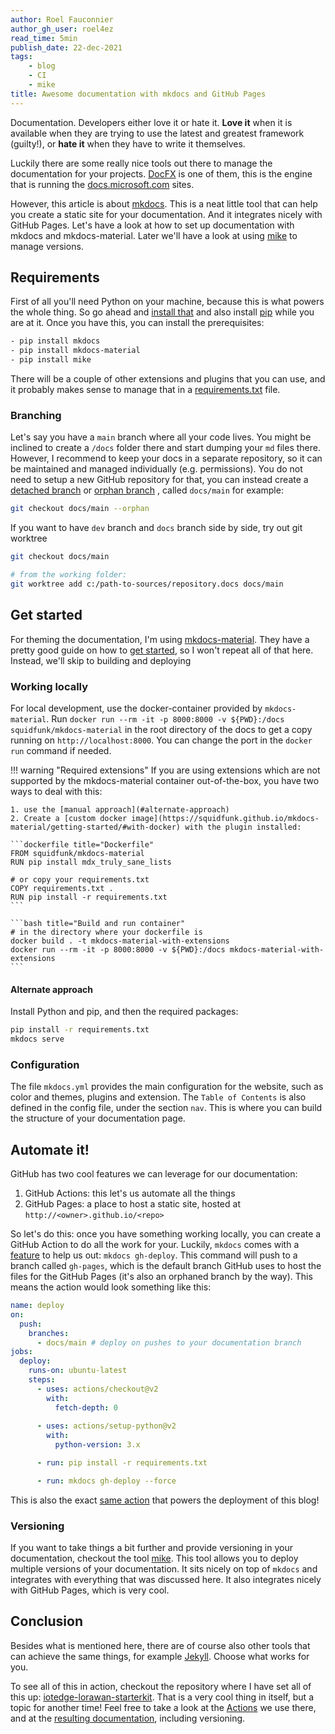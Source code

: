 ```yaml
---
author: Roel Fauconnier
author_gh_user: roel4ez
read_time: 5min
publish_date: 22-dec-2021
tags:
    - blog
    - CI
    - mike
title: Awesome documentation with mkdocs and GitHub Pages
---
```


Documentation. Developers either love it or hate it. **Love it** when it is
available when they are trying to use the latest and greatest framework (guilty!),
or **hate it** when they have to write it themselves.

Luckily there are some really nice tools out there to manage the documentation
for your projects. [DocFX](https://dotnet.github.io/docfx/) is one of them, this
is the engine that is running the [docs.microsoft.com](https://docs.microsoft.com/en-us/)
sites.

However, this article is about [mkdocs](https://www.mkdocs.org/). This is a neat
little tool that can help you create a static site for your documentation. And it
integrates nicely with GitHub Pages. Let's have a look at how to set up
documentation with mkdocs and mkdocs-material. Later we'll have a look at using
[mike](https://github.com/jimporter/mike) to manage versions.

## Requirements

First of all you'll need Python on your machine, because this is what powers the
whole thing. So go ahead and [install that](https://realpython.com/installing-python/)
and also install [pip](https://pip.pypa.io/en/stable/installation/) while you are
at it. Once you have this, you can install the prerequisites:

```bash
- pip install mkdocs
- pip install mkdocs-material
- pip install mike
```

There will be a couple of other extensions and plugins that you can use, and it
probably makes sense to manage that in a [requirements.txt](https://pip.pypa.io/en/latest/reference/requirements-file-format/) file.

### Branching

Let's say you have a `main` branch where all your code lives. You might be
inclined to create a `/docs` folder there and start dumping your `md` files there.
However, I recommend to keep your docs in a separate repository, so it can be
maintained and managed individually (e.g. permissions). You do not need to setup
a new GitHub repository for that, you can instead create a [detached branch](https://stackoverflow.com/questions/19980631/what-is-git-checkout-orphan-used-for)
or [orphan branch](https://git-scm.com/docs/git-checkout#Documentation/git-checkout.txt---orphanltnewbranchgt)
, called `docs/main` for example:

```bash
git checkout docs/main --orphan
```

If you want to have `dev` branch and `docs` branch side by side, try out 
git worktree

```bash title="git worktree"
git checkout docs/main

# from the working folder:
git worktree add c:/path-to-sources/repository.docs docs/main
```

## Get started

For theming the documentation, I'm using [mkdocs-material](https://squidfunk.github.io/mkdocs-material/).
They have a pretty good guide on how to [get started](https://squidfunk.github.io/mkdocs-material/getting-started/),
so I won't repeat all of that here. Instead, we'll skip to building and deploying

### Working locally

For local development, use the docker-container provided by `mkdocs-material`.
Run `docker run --rm -it -p 8000:8000 -v ${PWD}:/docs squidfunk/mkdocs-material`
in the root directory of the docs to get a copy running on `http://localhost:8000`.
You can change the port in the `docker run` command if needed.

<!-- markdownlint-disable MD046 -->
!!! warning "Required extensions"
    If you are using extensions which are not supported by the mkdocs-material
    container out-of-the-box, you have two ways to deal with this:  

    1. use the [manual approach](#alternate-approach)
    2. Create a [custom docker image](https://squidfunk.github.io/mkdocs-material/getting-started/#with-docker) with the plugin installed:  

    ```dockerfile title="Dockerfile"
    FROM squidfunk/mkdocs-material
    RUN pip install mdx_truly_sane_lists

    # or copy your requirements.txt
    COPY requirements.txt .
    RUN pip install -r requirements.txt
    ```

    ```bash title="Build and run container"
    # in the directory where your dockerfile is
    docker build . -t mkdocs-material-with-extensions
    docker run --rm -it -p 8000:8000 -v ${PWD}:/docs mkdocs-material-with-extensions
    ```
<!-- markdownlint-enable MD046 -->

#### Alternate approach

Install Python and pip, and then the required packages:

```bash
pip install -r requirements.txt
mkdocs serve
```

### Configuration

The file `mkdocs.yml` provides the main configuration for the website, such as 
color and themes, plugins and extension. The `Table of Contents` is also defined
in the config file, under the section `nav`. This is where you can build the
structure of your documentation page.

## Automate it!

GitHub has two cool features we can leverage for our documentation:

1. GitHub Actions: this let's us automate all the things
2. GitHub Pages: a place to host a static site, hosted at `http://<owner>.github.io/<repo>`

So let's do this: once you have something working locally, you can create a GitHub
Action to do all the work for your. Luckily, `mkdocs` comes with a [feature](https://www.mkdocs.org/user-guide/deploying-your-docs/#github-pages)
to help us out: `mkdocs gh-deploy`. This command will push to a branch called
`gh-pages`, which is the default branch GitHub uses to host the files for the
GitHub Pages (it's also an orphaned branch by the way). This means the action
would look something like this:

```yml
name: deploy 
on:
  push:
    branches: 
      - docs/main # deploy on pushes to your documentation branch
jobs:
  deploy:
    runs-on: ubuntu-latest
    steps:
      - uses: actions/checkout@v2
        with:
          fetch-depth: 0
      
      - uses: actions/setup-python@v2
        with:
          python-version: 3.x

      - run: pip install -r requirements.txt

      - run: mkdocs gh-deploy --force
```

This is also the exact [same action](https://github.com/roel4ez/blog/blob/main/.github/workflows/deploy.yml) that powers the deployment of this blog!

### Versioning

If you want to take things a bit further and provide versioning in your documentation,
checkout the tool [mike](https://github.com/jimporter/mike). This tool allows you
to deploy multiple versions of your documentation. It sits nicely on top of `mkdocs`
and integrates with everything that was discussed here. It also integrates nicely
with GitHub Pages, which is very cool.

## Conclusion

Besides what is mentioned here, there are of course also other tools that can
achieve the same things, for example [Jekyll](https://jekyllrb.com/).
Choose what works for you.

To see all of this in action, checkout the repository where I have set all of
this up: [iotedge-lorawan-starterkit](https://github.com/Azure/iotedge-lorawan-starterkit/tree/docs/main).
That is a very cool thing in itself, but a topic for another time! Feel free to
take a look at the [Actions](https://github.com/Azure/iotedge-lorawan-starterkit/tree/docs/main/.github/workflows)
we use there, and at the [resulting documentation](https://azure.github.io/iotedge-lorawan-starterkit/dev/),
including versioning.
